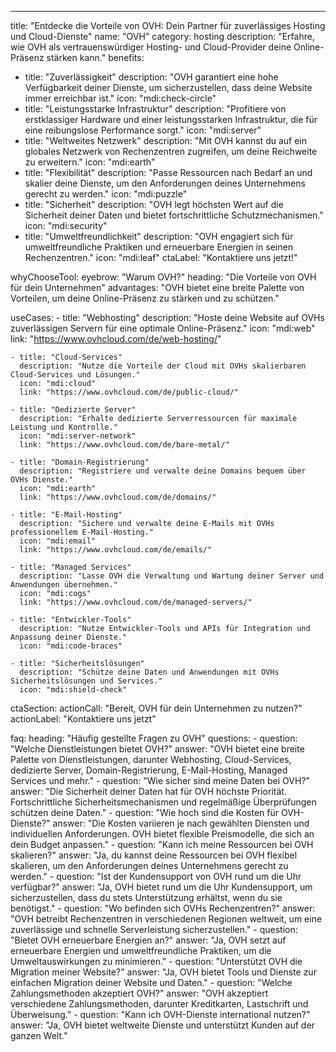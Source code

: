 ---
title: "Entdecke die Vorteile von OVH: Dein Partner für zuverlässiges Hosting und Cloud-Dienste"
name: "OVH"
category: hosting
description: "Erfahre, wie OVH als vertrauenswürdiger Hosting- und Cloud-Provider deine Online-Präsenz stärken kann."
benefits:
  - title: "Zuverlässigkeit"
    description: "OVH garantiert eine hohe Verfügbarkeit deiner Dienste, um sicherzustellen, dass deine Website immer erreichbar ist."
    icon: "mdi:check-circle"
  - title: "Leistungsstarke Infrastruktur"
    description: "Profitiere von erstklassiger Hardware und einer leistungsstarken Infrastruktur, die für eine reibungslose Performance sorgt."
    icon: "mdi:server"
  - title: "Weltweites Netzwerk"
    description: "Mit OVH kannst du auf ein globales Netzwerk von Rechenzentren zugreifen, um deine Reichweite zu erweitern."
    icon: "mdi:earth"
  - title: "Flexibilität"
    description: "Passe Ressourcen nach Bedarf an und skalier deine Dienste, um den Anforderungen deines Unternehmens gerecht zu werden."
    icon: "mdi:puzzle"
  - title: "Sicherheit"
    description: "OVH legt höchsten Wert auf die Sicherheit deiner Daten und bietet fortschrittliche Schutzmechanismen."
    icon: "mdi:security"
  - title: "Umweltfreundlichkeit"
    description: "OVH engagiert sich für umweltfreundliche Praktiken und erneuerbare Energien in seinen Rechenzentren."
    icon: "mdi:leaf"
ctaLabel: "Kontaktiere uns jetzt!"

whyChooseTool:
  eyebrow: "Warum OVH?"
  heading: "Die Vorteile von OVH für dein Unternehmen"
  advantages: "OVH bietet eine breite Palette von Vorteilen, um deine Online-Präsenz zu stärken und zu schützen."

  useCases:
    - title: "Webhosting"
      description: "Hoste deine Website auf OVHs zuverlässigen Servern für eine optimale Online-Präsenz."
      icon: "mdi:web"
      link: "https://www.ovhcloud.com/de/web-hosting/"

    - title: "Cloud-Services"
      description: "Nutze die Vorteile der Cloud mit OVHs skalierbaren Cloud-Services und Lösungen."
      icon: "mdi:cloud"
      link: "https://www.ovhcloud.com/de/public-cloud/"

    - title: "Dedizierte Server"
      description: "Erhalte dedizierte Serverressourcen für maximale Leistung und Kontrolle."
      icon: "mdi:server-network"
      link: "https://www.ovhcloud.com/de/bare-metal/"

    - title: "Domain-Registrierung"
      description: "Registriere und verwalte deine Domains bequem über OVHs Dienste."
      icon: "mdi:earth"
      link: "https://www.ovhcloud.com/de/domains/"
      
    - title: "E-Mail-Hosting"
      description: "Sichere und verwalte deine E-Mails mit OVHs professionellem E-Mail-Hosting."
      icon: "mdi:email"
      link: "https://www.ovhcloud.com/de/emails/"

    - title: "Managed Services"
      description: "Lasse OVH die Verwaltung und Wartung deiner Server und Anwendungen übernehmen."
      icon: "mdi:cogs"
      link: "https://www.ovhcloud.com/de/managed-servers/"

    - title: "Entwickler-Tools"
      description: "Nutze Entwickler-Tools und APIs für Integration und Anpassung deiner Dienste."
      icon: "mdi:code-braces"

    - title: "Sicherheitslösungen"
      description: "Schütze deine Daten und Anwendungen mit OVHs Sicherheitslösungen und Services."
      icon: "mdi:shield-check"
 


ctaSection:
  actionCall: "Bereit, OVH für dein Unternehmen zu nutzen?"
  actionLabel: "Kontaktiere uns jetzt"

faq:
  heading: "Häufig gestellte Fragen zu OVH"
  questions:
    - question: "Welche Dienstleistungen bietet OVH?"
      answer: "OVH bietet eine breite Palette von Dienstleistungen, darunter Webhosting, Cloud-Services, dedizierte Server, Domain-Registrierung, E-Mail-Hosting, Managed Services und mehr."
    - question: "Wie sicher sind meine Daten bei OVH?"
      answer: "Die Sicherheit deiner Daten hat für OVH höchste Priorität. Fortschrittliche Sicherheitsmechanismen und regelmäßige Überprüfungen schützen deine Daten."
    - question: "Wie hoch sind die Kosten für OVH-Dienste?"
      answer: "Die Kosten variieren je nach gewählten Diensten und individuellen Anforderungen. OVH bietet flexible Preismodelle, die sich an dein Budget anpassen."
    - question: "Kann ich meine Ressourcen bei OVH skalieren?"
      answer: "Ja, du kannst deine Ressourcen bei OVH flexibel skalieren, um den Anforderungen deines Unternehmens gerecht zu werden."
    - question: "Ist der Kundensupport von OVH rund um die Uhr verfügbar?"
      answer: "Ja, OVH bietet rund um die Uhr Kundensupport, um sicherzustellen, dass du stets Unterstützung erhältst, wenn du sie benötigst."
    - question: "Wo befinden sich OVHs Rechenzentren?"
      answer: "OVH betreibt Rechenzentren in verschiedenen Regionen weltweit, um eine zuverlässige und schnelle Serverleistung sicherzustellen."
    - question: "Bietet OVH erneuerbare Energien an?"
      answer: "Ja, OVH setzt auf erneuerbare Energien und umweltfreundliche Praktiken, um die Umweltauswirkungen zu minimieren."
    - question: "Unterstützt OVH die Migration meiner Website?"
      answer: "Ja, OVH bietet Tools und Dienste zur einfachen Migration deiner Website und Daten."
    - question: "Welche Zahlungsmethoden akzeptiert OVH?"
      answer: "OVH akzeptiert verschiedene Zahlungsmethoden, darunter Kreditkarten, Lastschrift und Überweisung."
    - question: "Kann ich OVH-Dienste international nutzen?"
      answer: "Ja, OVH bietet weltweite Dienste und unterstützt Kunden auf der ganzen Welt."